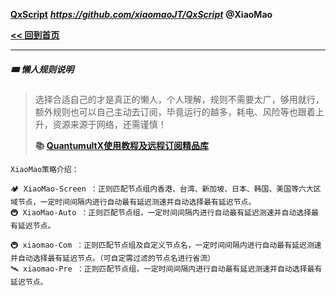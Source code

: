 **[QxScript](https://github.com/xiaomaoJT/QxScript)**   ***https://github.com/xiaomaoJT/QxScript***  **@XiaoMao**

**[<< 回到首页](https://github.com/xiaomaoJT/QxScript)** 



------------

##### 🎟 懒人规则说明

> 选择合适自己的才是真正的懒人，个人理解，规则不需要太广，够用就行，额外规则也可以自己主动去订阅，毕竟运行的越多，耗电、风险等也跟着上升，资源来源于网络，还需谨慎！
>
> **📚 [QuantumultX使用教程及远程订阅精品库](https://github.com/xiaomaoJT/QxScript/blob/main/COURSE.md)**

```text
XiaoMao策略介绍：

🏕 XiaoMao-Screen ：正则匹配节点组内香港、台湾、新加坡、日本、韩国、美国等六大区域节点，一定时间间隔内进行自动最有延迟测速并自动选择最有延迟节点。
🚇 XiaoMao-Auto ：正则匹配节点组，一定时间间隔内进行自动最有延迟测速并自动选择最有延迟节点。

🚇 xiaomao-Com ：正则匹配节点组及自定义节点名，一定时间间隔内进行自动最有延迟测速并自动选择最有延迟节点。（可自定需过滤的节点名进行省流）
🛰 xiaomao-Pre ：正则匹配节点组，一定时间间隔内进行自动最有延迟测速并自动选择最有延迟节点。
```

